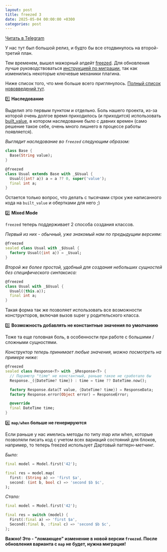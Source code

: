 ```yaml
---
layout: post
title: freezed 3
date: 2025-05-04 00:00:00 +0300
categories: post
---
```


[Читать в Telegram](https://t.me/fluttermiddlepodcast/430)

У нас тут был большой релиз, и будто бы все отодвинулось на второй-третий план.

Тем временем, вышел мажорный апдейт [freezed](https://pub.dev/packages/freezed). Для обновления лучше руководствоваться [инструкцией по миграции](https://github.com/rrousselGit/freezed/blob/master/packages/freezed/migration_guide.md), так как изменились некоторые ключевые механики плагина.

Ниже список того, что мне больше всего приглянулось. [Полный список нововведений тут](https://github.com/rrousselGit/freezed/blob/master/packages/freezed/CHANGELOG.md#300---2025-02-25).

1️⃣ **Наследование**

Выделил это первым пунктом и отдельно. Боль нашего проекта, из-за которой очень долгое время приходилось (и приходится) использовать [built_value](https://pub.dev/packages/built_value), в котором наследование было с давних времен (само решение такое себе, очень много лишнего в процессе работы появляется).

*Выглядит наследование во `freezed` следующим образом:*

```dart
class Base {
  Base(String value);
}

@freezed
class Usual extends Base with _$Usual {
  Usual({int? a}) a = a ?? 0, super('value');
  final int a;
}
```

Остается только вопрос, что делать с тысячами строк уже написанного кода на `built_value` и обертками для него ;)

2️⃣ **Mixed Mode**

`freezed` теперь поддерживает 2 способа создания классов.

*Первый из них - обычный, уже знакомый нам по предыдущим версиям:*

```dart
@freezed
sealed class Usual with _$Usual {
  factory Usual({int a}) = _Usual;
}
```

*Второй же более простой, удобный для создания небольших сущностей без специфического синтаксиса:*

```dart
@freezed
class Usual with _$Usual {
  Usual({this.a});
  final int a;
}
```

Такая форма так же позволяет использовать все возможности конструкторов, включая вызов super у родительского класса.

3️⃣ **Возможность добавлять не константные значения по умолчанию**

Тоже та еще головная боль, в особенности при работе с большими / сложными сущностями.

*Конструктор теперь принимает любые значения, можно посмотреть на примере ниже:*

```dart
@freezed
sealed class Response<T> with _$Response<T> {
  // Параметр "time" не константный, раньше такое не сработало бы
  Response._({DateTime? time}) : time = time ?? DateTime.now();

  factory Response.data(T value, {DateTime? time}) = ResponseData;
  factory Response.error(Object error) = ResponseError;

  @override
  final DateTime time;
}
```

4️⃣ **`map/when` больше не генерируются**

Если раньше у нас имелись методы по типу map или when, которые позволяли писать код с учетом всех вариаций состояний для блоков, например, то теперь freezed использует Дартовый паттерн-метчинг.

*Было:*

```dart
final model = Model.first('42');

final res = model.map(
  first: (String a) => 'first $a',
  second: (int b, bool c) => 'second $b $c',
);
```

*Стало:*

```dart
final model = Model.first('42');

final res = switch (model) {
  First(:final a) => 'first $a',
  Second(:final b, :final c) => 'second $b $c',
};
```

**Важно! Это - "ломающее" изменение в новой версии `freezed`. После обновления варианта с `map` не будет, нужна миграция!**
